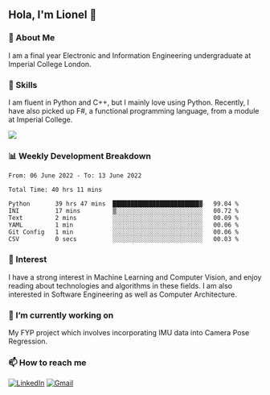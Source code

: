 ## Hola, I'm Lionel 👋

### 🚀 About Me
I am a final year Electronic and Information Engineering undergraduate at Imperial College London. 

### 🔨 Skills 
I am fluent in Python and C++, but I mainly love using Python. Recently, I have also picked up F#, a functional programming language, from a module at Imperial College. 

<img src="https://github-readme-stats.vercel.app/api?username=sytan98&&show_icons=true&title_color=ffffff&icon_color=bb2acf&text_color=daf7dc&bg_color=151515">

### 📊 Weekly Development Breakdown
<!--START_SECTION:waka-->

```text
From: 06 June 2022 - To: 13 June 2022

Total Time: 40 hrs 11 mins

Python       39 hrs 47 mins  ████████████████████████▓   99.04 %
INI          17 mins         ▒░░░░░░░░░░░░░░░░░░░░░░░░   00.72 %
Text         2 mins          ░░░░░░░░░░░░░░░░░░░░░░░░░   00.09 %
YAML         1 min           ░░░░░░░░░░░░░░░░░░░░░░░░░   00.06 %
Git Config   1 min           ░░░░░░░░░░░░░░░░░░░░░░░░░   00.06 %
CSV          0 secs          ░░░░░░░░░░░░░░░░░░░░░░░░░   00.03 %
```

<!--END_SECTION:waka-->

### 🌱 Interest 
I have a strong interest in Machine Learning and Computer Vision, and enjoy reading about technologies and algorithms in these fields. I am also interested in Software Engineering as well as Computer Architecture.

### 🔭 I’m currently working on 
My FYP project which involves incorporating IMU data into Camera Pose Regression. 

### 📫 How to reach me
[![LinkedIn](https://img.shields.io/badge/linkedin-%230077B5.svg?style=for-the-badge&logo=linkedin&logoColor=white)](https://www.linkedin.com/in/si-yu-lionel-tan-28a414105/)
[![Gmail](https://img.shields.io/badge/Gmail-D14836?style=for-the-badge&logo=gmail&logoColor=white)](mailto:tansiyu1@gmail.com)
